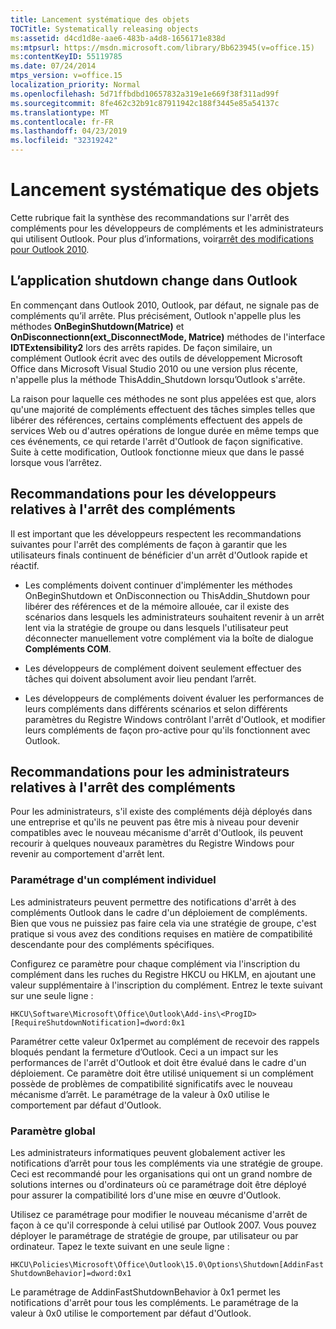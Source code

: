 ```yaml
---
title: Lancement systématique des objets
TOCTitle: Systematically releasing objects
ms:assetid: d4cd1d8e-aae6-483b-a4d8-1656171e838d
ms:mtpsurl: https://msdn.microsoft.com/library/Bb623945(v=office.15)
ms:contentKeyID: 55119785
ms.date: 07/24/2014
mtps_version: v=office.15
localization_priority: Normal
ms.openlocfilehash: 5d71ffbdbd10657832a319e1e669f38f311ad99f
ms.sourcegitcommit: 8fe462c32b91c87911942c188f3445e85a54137c
ms.translationtype: MT
ms.contentlocale: fr-FR
ms.lasthandoff: 04/23/2019
ms.locfileid: "32319242"
---
```

# <a name="systematically-releasing-objects"></a>Lancement systématique des objets

Cette rubrique fait la synthèse des recommandations sur l'arrêt des compléments pour les développeurs de compléments et les administrateurs qui utilisent Outlook. Pour plus d’informations, voir[arrêt des modifications pour Outlook 2010](https://msdn.microsoft.com/library/ee720183\(v=office.15\)).

## <a name="add-in-shutdown-changes-in-outlook"></a>L’application shutdown change dans Outlook

En commençant dans Outlook 2010, Outlook, par défaut, ne signale pas de compléments qu’il arrête. Plus précisément, Outlook n'appelle plus les méthodes **OnBeginShutdown(Matrice)** et **OnDisconnectionn(ext\_DisconnectMode, Matrice)** méthodes de l'interface **IDTExtensibility2** lors des arrêts rapides. De façon similaire, un complément Outlook écrit avec des outils de développement Microsoft Office dans Microsoft Visual Studio 2010 ou une version plus récente, n'appelle plus la méthode ThisAddin\_Shutdown lorsqu’Outlook s'arrête. 

La raison pour laquelle ces méthodes ne sont plus appelées est que, alors qu'une majorité de compléments effectuent des tâches simples telles que libérer des références, certains compléments effectuent des appels de services Web ou d'autres opérations de longue durée en même temps que ces événements, ce qui retarde l'arrêt d'Outlook de façon significative. Suite à cette modification, Outlook fonctionne mieux que dans le passé lorsque vous l’arrêtez.

## <a name="recommendations-for-add-in-shutdown-for-developers"></a>Recommandations pour les développeurs relatives à l'arrêt des compléments

Il est important que les développeurs respectent les recommandations suivantes pour l'arrêt des compléments de façon à garantir que les utilisateurs finals continuent de bénéficier d'un arrêt d'Outlook rapide et réactif.

- Les compléments doivent continuer d'implémenter les méthodes OnBeginShutdown et OnDisconnection ou ThisAddin\_Shutdown pour libérer des références et de la mémoire allouée, car il existe des scénarios dans lesquels les administrateurs souhaitent revenir à un arrêt lent via la stratégie de groupe ou dans lesquels l'utilisateur peut déconnecter manuellement votre complément via la boîte de dialogue **Compléments COM**.

- Les développeurs de complément doivent seulement effectuer des tâches qui doivent absolument avoir lieu pendant l’arrêt.

- Les développeurs de compléments doivent évaluer les performances de leurs compléments dans différents scénarios et selon différents paramètres du Registre Windows contrôlant l'arrêt d'Outlook, et modifier leurs compléments de façon pro-active pour qu'ils fonctionnent avec Outlook.

## <a name="recommendations-for-add-in-shutdown-for-it-administrators"></a>Recommandations pour les administrateurs relatives à l'arrêt des compléments

Pour les administrateurs, s'il existe des compléments déjà déployés dans une entreprise et qu'ils ne peuvent pas être mis à niveau pour devenir compatibles avec le nouveau mécanisme d'arrêt d'Outlook, ils peuvent recourir à quelques nouveaux paramètres du Registre Windows pour revenir au comportement d'arrêt lent.

### <a name="individual-add-in-setting"></a>Paramétrage d'un complément individuel

Les administrateurs peuvent permettre des notifications d'arrêt à des compléments Outlook dans le cadre d'un déploiement de compléments. Bien que vous ne puissiez pas faire cela via une stratégie de groupe, c'est pratique si vous avez des conditions requises en matière de compatibilité descendante pour des compléments spécifiques.

Configurez ce paramètre pour chaque complément via l'inscription du complément dans les ruches du Registre HKCU ou HKLM, en ajoutant une valeur supplémentaire à l'inscription du complément. Entrez le texte suivant sur une seule ligne :

`HKCU\Software\Microsoft\Office\Outlook\Add-ins\<ProgID>[RequireShutdownNotification]=dword:0x1`

Paramétrer cette valeur 0x1permet au complément de recevoir des rappels bloqués pendant la fermeture d’Outlook. Ceci a un impact sur les performances de l'arrêt d'Outlook et doit être évalué dans le cadre d'un déploiement. Ce paramètre doit être utilisé uniquement si un complément possède de problèmes de compatibilité significatifs avec le nouveau mécanisme d’arrêt. Le paramétrage de la valeur à 0x0 utilise le comportement par défaut d'Outlook.

### <a name="global-setting"></a>Paramètre global

Les administrateurs informatiques peuvent globalement activer les notifications d’arrêt pour tous les compléments via une stratégie de groupe. Ceci est recommandé pour les organisations qui ont un grand nombre de solutions internes ou d'ordinateurs où ce paramétrage doit être déployé pour assurer la compatibilité lors d'une mise en œuvre d'Outlook.

Utilisez ce paramétrage pour modifier le nouveau mécanisme d'arrêt de façon à ce qu'il corresponde à celui utilisé par Outlook 2007. Vous pouvez déployer le paramétrage de stratégie de groupe, par utilisateur ou par ordinateur. Tapez le texte suivant en une seule ligne :

`HKCU\Policies\Microsoft\Office\Outlook\15.0\Options\Shutdown[AddinFastShutdownBehavior]=dword:0x1`

Le paramétrage de AddinFastShutdownBehavior à 0x1 permet les notifications d'arrêt pour tous les compléments. Le paramétrage de la valeur à 0x0 utilise le comportement par défaut d'Outlook.

